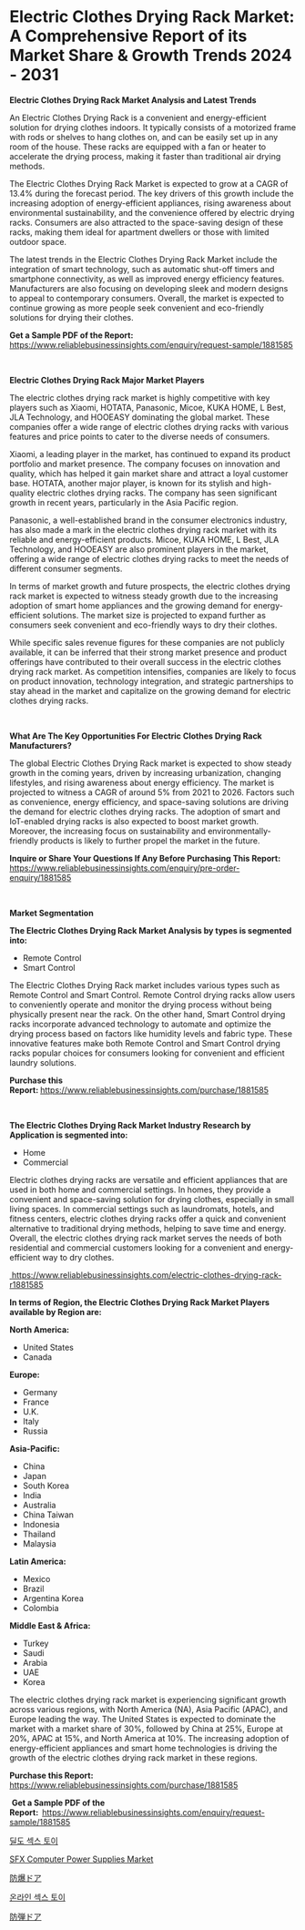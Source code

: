 <p><h1>Electric Clothes Drying Rack Market: A Comprehensive Report of its Market Share & Growth Trends 2024 - 2031</h1></p><p><strong>Electric Clothes Drying Rack Market Analysis and Latest Trends</strong></p>
<p><p>An Electric Clothes Drying Rack is a convenient and energy-efficient solution for drying clothes indoors. It typically consists of a motorized frame with rods or shelves to hang clothes on, and can be easily set up in any room of the house. These racks are equipped with a fan or heater to accelerate the drying process, making it faster than traditional air drying methods.</p><p>The Electric Clothes Drying Rack Market is expected to grow at a CAGR of 13.4% during the forecast period. The key drivers of this growth include the increasing adoption of energy-efficient appliances, rising awareness about environmental sustainability, and the convenience offered by electric drying racks. Consumers are also attracted to the space-saving design of these racks, making them ideal for apartment dwellers or those with limited outdoor space.</p><p>The latest trends in the Electric Clothes Drying Rack Market include the integration of smart technology, such as automatic shut-off timers and smartphone connectivity, as well as improved energy efficiency features. Manufacturers are also focusing on developing sleek and modern designs to appeal to contemporary consumers. Overall, the market is expected to continue growing as more people seek convenient and eco-friendly solutions for drying their clothes.</p></p>
<p><strong>Get a Sample PDF of the Report:&nbsp;</strong> <a href="https://www.reliablebusinessinsights.com/enquiry/request-sample/1881585">https://www.reliablebusinessinsights.com/enquiry/request-sample/1881585</a></p>
<p>&nbsp;</p>
<p><strong>Electric Clothes Drying Rack Major Market Players</strong></p>
<p><p>The electric clothes drying rack market is highly competitive with key players such as Xiaomi, HOTATA, Panasonic, Micoe, KUKA HOME, L Best, JLA Technology, and HOOEASY dominating the global market. These companies offer a wide range of electric clothes drying racks with various features and price points to cater to the diverse needs of consumers.</p><p>Xiaomi, a leading player in the market, has continued to expand its product portfolio and market presence. The company focuses on innovation and quality, which has helped it gain market share and attract a loyal customer base. HOTATA, another major player, is known for its stylish and high-quality electric clothes drying racks. The company has seen significant growth in recent years, particularly in the Asia Pacific region.</p><p>Panasonic, a well-established brand in the consumer electronics industry, has also made a mark in the electric clothes drying rack market with its reliable and energy-efficient products. Micoe, KUKA HOME, L Best, JLA Technology, and HOOEASY are also prominent players in the market, offering a wide range of electric clothes drying racks to meet the needs of different consumer segments.</p><p>In terms of market growth and future prospects, the electric clothes drying rack market is expected to witness steady growth due to the increasing adoption of smart home appliances and the growing demand for energy-efficient solutions. The market size is projected to expand further as consumers seek convenient and eco-friendly ways to dry their clothes.</p><p>While specific sales revenue figures for these companies are not publicly available, it can be inferred that their strong market presence and product offerings have contributed to their overall success in the electric clothes drying rack market. As competition intensifies, companies are likely to focus on product innovation, technology integration, and strategic partnerships to stay ahead in the market and capitalize on the growing demand for electric clothes drying racks.</p></p>
<p>&nbsp;</p>
<p><strong>What Are The Key Opportunities For Electric Clothes Drying Rack Manufacturers?</strong></p>
<p><p>The global Electric Clothes Drying Rack market is expected to show steady growth in the coming years, driven by increasing urbanization, changing lifestyles, and rising awareness about energy efficiency. The market is projected to witness a CAGR of around 5% from 2021 to 2026. Factors such as convenience, energy efficiency, and space-saving solutions are driving the demand for electric clothes drying racks. The adoption of smart and IoT-enabled drying racks is also expected to boost market growth. Moreover, the increasing focus on sustainability and environmentally-friendly products is likely to further propel the market in the future.</p></p>
<p><strong>Inquire or Share Your Questions If Any Before Purchasing This Report:</strong> <a href="https://www.reliablebusinessinsights.com/enquiry/pre-order-enquiry/1881585">https://www.reliablebusinessinsights.com/enquiry/pre-order-enquiry/1881585</a></p>
<p>&nbsp;</p>
<p><strong>Market Segmentation</strong></p>
<p><strong>The Electric Clothes Drying Rack Market Analysis by types is segmented into:</strong></p>
<p><ul><li>Remote Control</li><li>Smart Control</li></ul></p>
<p><p>The Electric Clothes Drying Rack market includes various types such as Remote Control and Smart Control. Remote Control drying racks allow users to conveniently operate and monitor the drying process without being physically present near the rack. On the other hand, Smart Control drying racks incorporate advanced technology to automate and optimize the drying process based on factors like humidity levels and fabric type. These innovative features make both Remote Control and Smart Control drying racks popular choices for consumers looking for convenient and efficient laundry solutions.</p></p>
<p><strong>Purchase this Report:&nbsp;</strong><a href="https://www.reliablebusinessinsights.com/purchase/1881585">https://www.reliablebusinessinsights.com/purchase/1881585</a></p>
<p>&nbsp;</p>
<p><strong>The Electric Clothes Drying Rack Market Industry Research by Application is segmented into:</strong></p>
<p><ul><li>Home</li><li>Commercial</li></ul></p>
<p><p>Electric clothes drying racks are versatile and efficient appliances that are used in both home and commercial settings. In homes, they provide a convenient and space-saving solution for drying clothes, especially in small living spaces. In commercial settings such as laundromats, hotels, and fitness centers, electric clothes drying racks offer a quick and convenient alternative to traditional drying methods, helping to save time and energy. Overall, the electric clothes drying rack market serves the needs of both residential and commercial customers looking for a convenient and energy-efficient way to dry clothes.</p></p>
<p><a href="https://www.reliablebusinessinsights.com/electric-clothes-drying-rack-r1881585">&nbsp;https://www.reliablebusinessinsights.com/electric-clothes-drying-rack-r1881585</a></p>
<p><strong>In terms of Region, the Electric Clothes Drying Rack Market Players available by Region are:</strong></p>
<p>
    <p> <strong> North America: </strong>
        <ul>
            <li>United States</li>
            <li>Canada</li>
        </ul>
        </p> 
    <p> <strong> Europe: </strong>
        <ul>
            <li>Germany</li>
            <li>France</li>
            <li>U.K.</li>
            <li>Italy</li>
            <li>Russia</li>
        </ul>
        </p> 
    <p> <strong> Asia-Pacific: </strong>
        <ul>
            <li>China</li>
            <li>Japan</li>
            <li>South Korea</li>
            <li>India</li>
            <li>Australia</li>
            <li>China Taiwan</li>
            <li>Indonesia</li>
            <li>Thailand</li>
            <li>Malaysia</li>
        </ul>
        </p> 
    <p> <strong> Latin America: </strong>
        <ul>
            <li>Mexico</li>
            <li>Brazil</li>
            <li>Argentina Korea</li>
            <li>Colombia</li>
        </ul>
        </p> 
    <p> <strong> Middle East & Africa: </strong>
        <ul>
            <li>Turkey</li>
            <li>Saudi</li>
            <li>Arabia</li>
            <li>UAE</li>
            <li>Korea</li>
        </ul>
    </p>
    </p>
<p><p>The electric clothes drying rack market is experiencing significant growth across various regions, with North America (NA), Asia Pacific (APAC), and Europe leading the way. The United States is expected to dominate the market with a market share of 30%, followed by China at 25%, Europe at 20%, APAC at 15%, and North America at 10%. The increasing adoption of energy-efficient appliances and smart home technologies is driving the growth of the electric clothes drying rack market in these regions.</p></p>
<p><strong>Purchase this Report: </strong><a href="https://www.reliablebusinessinsights.com/purchase/1881585">https://www.reliablebusinessinsights.com/purchase/1881585</a></p>
<p>&nbsp;<strong>Get a Sample PDF of the Report:&nbsp;&nbsp;</strong><a href="https://www.reliablebusinessinsights.com/enquiry/request-sample/1881585">https://www.reliablebusinessinsights.com/enquiry/request-sample/1881585</a></p>
<p><strong></strong></p>
<p><p><a href="https://github.com/sougarounis/Market-Research-Report-List-4/blob/main/2269563159325.md">딜도 섹스 토이</a></p><p><a href="https://github.com/eeenafisainka/Market-Research-Report-List-1/blob/main/sfx-computer-power-supplies-market.md">SFX Computer Power Supplies Market</a></p><p><a href="https://github.com/oqoeusbvpadwjs08/Market-Research-Report-List-2/blob/main/4969802149614.md">防爆ドア</a></p><p><a href="https://github.com/johneahan44556754/Market-Research-Report-List-1/blob/main/5978501159324.md">온라인 섹스 토이</a></p><p><a href="https://github.com/KaliMetz2023/Market-Research-Report-List-1/blob/main/9993550149613.md">防弾ドア</a></p></p>
